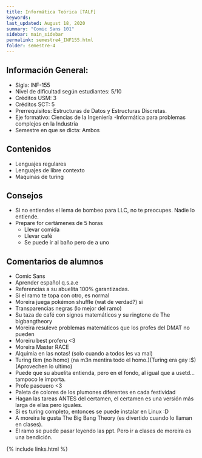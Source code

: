 ```yaml
---
title: Informática Teórica [TALF]
keywords: 
last_updated: August 18, 2020
summary: "Comic Sans 101"
sidebar: main_sidebar
permalink: semestre4_INF155.html
folder: semestre-4
---
```

<link rel="stylesheet" href="{{ site.baseurl }}/css/comic-sans.css">

## Información General:
* Sigla: INF-155
* Nivel de dificultad según estudiantes: 5/10
* Créditos USM: 3
* Créditos SCT: 5
* Prerrequisitos: Estructuras de Datos y Estructuras Discretas.
* Eje formativo:  Ciencias de la Ingeniería -Informática para problemas complejos en la Industria
* Semestre en que se dicta: Ambos


## Contenidos

* Lenguajes regulares
* Lenguajes de libre contexto
* Maquinas de turing


## Consejos
* Si no entiendes el lema de bombeo para LLC, no te preocupes. Nadie lo entiende.
* Prepare for certámenes de 5 horas
    * Llevar comida
    * Llevar café
    * Se puede ir al baño pero de a uno


## Comentarios de alumnos

* Comic Sans
* Aprender español q.s.a.e
* Referencias a su abuelita 100% garantizadas.
* Si el ramo te topa con otro, es normal
* Moreira juega pokémon shuffle (wat de verdad?) si
* <div><it class="transparencias">Transparencias negras</it> (lo mejor del ramo)</div>
* Su taza de café con signos matemáticos y su ringtone de The bigbangtheory
* Moreira resuleve problemas matemáticos que los profes del DMAT no pueden
* Moreiru best proferu <3
* Moreira Master RACE
* Alquimia en las notas! (solo cuando a todos les va mal)
* Turing tkm (no homo) (na m3n mentira todo el homo.)(Turing era gay :$)(Aprovechen lo ultimo)
* Puede que su abuelita entienda, pero en el fondo, al igual que a usetd... tampoco le importa.
* Profe pascuero <3
* Paleta de colores de los plumones diferentes en cada festividad
* Hagan las tareas ANTES del certamen, el certamen es una versión más larga de ellas pero iguales.
* Si es turing completo, entonces se puede instalar en Linux :D
* A moreira le gusta The Big Bang Theory (es divertido cuando lo llaman en clases).
* El ramo se puede pasar leyendo las ppt. Pero ir a clases de moreira es una bendición.

[1]: https://www.com

{% include links.html %}
